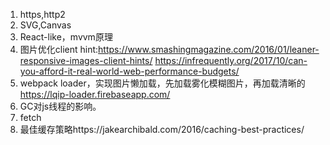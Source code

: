 1. https,http2
2. SVG,Canvas
3. React-like，mvvm原理
4. 图片优化client hint:https://www.smashingmagazine.com/2016/01/leaner-responsive-images-client-hints/
https://infrequently.org/2017/10/can-you-afford-it-real-world-web-performance-budgets/
5. webpack loader，实现图片懒加载，先加载雾化模糊图片，再加载清晰的 https://lqip-loader.firebaseapp.com/
6. GC对js线程的影响。
10. fetch 
11. 最佳缓存策略https://jakearchibald.com/2016/caching-best-practices/